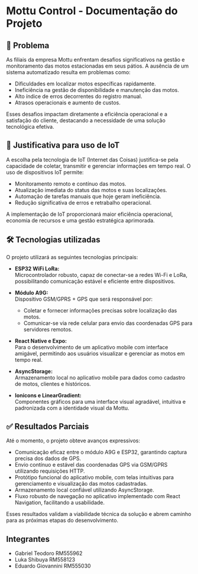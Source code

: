 ﻿# Mottu Control - Documentação do Projeto

## 📍 Problema

As filiais da empresa Mottu enfrentam desafios significativos na gestão e monitoramento das motos estacionadas em seus pátios. A ausência de um sistema automatizado resulta em problemas como:

- Dificuldades em localizar motos específicas rapidamente.
- Ineficiência na gestão de disponibilidade e manutenção das motos.
- Alto índice de erros decorrentes do registro manual.
- Atrasos operacionais e aumento de custos.

Esses desafios impactam diretamente a eficiência operacional e a satisfação do cliente, destacando a necessidade de uma solução tecnológica efetiva.

## 📶 Justificativa para uso de IoT

A escolha pela tecnologia de IoT (Internet das Coisas) justifica-se pela capacidade de coletar, transmitir e gerenciar informações em tempo real. O uso de dispositivos IoT permite:

- Monitoramento remoto e contínuo das motos.
- Atualização imediata do status das motos e suas localizações.
- Automação de tarefas manuais que hoje geram ineficiência.
- Redução significativa de erros e retrabalho operacional.

A implementação de IoT proporcionará maior eficiência operacional, economia de recursos e uma gestão estratégica aprimorada.

## 🛠️ Tecnologias utilizadas

O projeto utilizará as seguintes tecnologias principais:

- **ESP32 WiFi LoRa:**  
  Microcontrolador robusto, capaz de conectar-se a redes Wi-Fi e LoRa, possibilitando comunicação estável e eficiente entre dispositivos.

- **Módulo A9G:**  
  Dispositivo GSM/GPRS + GPS que será responsável por:

  - Coletar e fornecer informações precisas sobre localização das motos.
  - Comunicar-se via rede celular para envio das coordenadas GPS para servidores remotos.

- **React Native e Expo:**  
  Para o desenvolvimento de um aplicativo mobile com interface amigável, permitindo aos usuários visualizar e gerenciar as motos em tempo real.

- **AsyncStorage:**  
  Armazenamento local no aplicativo mobile para dados como cadastro de motos, clientes e históricos.

- **Ionicons e LinearGradient:**  
  Componentes gráficos para uma interface visual agradável, intuitiva e padronizada com a identidade visual da Mottu.

## ✅ Resultados Parciais

Até o momento, o projeto obteve avanços expressivos:

- Comunicação eficaz entre o módulo A9G e ESP32, garantindo captura precisa dos dados de GPS.
- Envio contínuo e estável das coordenadas GPS via GSM/GPRS utilizando requisições HTTP.
- Protótipo funcional do aplicativo mobile, com telas intuitivas para gerenciamento e visualização das motos cadastradas.
- Armazenamento local confiável utilizando AsyncStorage.
- Fluxo robusto de navegação no aplicativo implementado com React Navigation, facilitando a usabilidade.

Esses resultados validam a viabilidade técnica da solução e abrem caminho para as próximas etapas do desenvolvimento.

## Integrantes 
- Gabriel Teodoro RM555962
- Luka Shibuya RM558123
- Eduardo Giovannini RM555030

